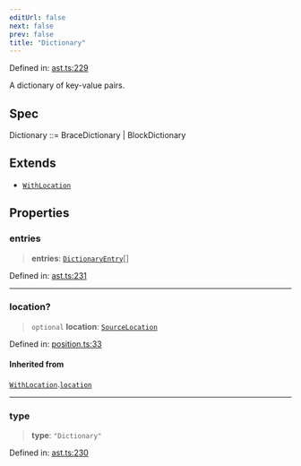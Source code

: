 ```yaml
---
editUrl: false
next: false
prev: false
title: "Dictionary"
---
```


Defined in: [ast.ts:229](https://github.com/rcs-agents/rcs-lang/blob/2886a07e868cf92f1e606ce6c904ff7e06f6aeb1/packages/ast/src/ast.ts#L229)

A dictionary of key-value pairs.

## Spec

Dictionary ::= BraceDictionary | BlockDictionary

## Extends

- [`WithLocation`](/api/ast/interfaces/withlocation/)

## Properties

### entries

> **entries**: [`DictionaryEntry`](/api/ast/interfaces/dictionaryentry/)[]

Defined in: [ast.ts:231](https://github.com/rcs-agents/rcs-lang/blob/2886a07e868cf92f1e606ce6c904ff7e06f6aeb1/packages/ast/src/ast.ts#L231)

***

### location?

> `optional` **location**: [`SourceLocation`](/api/ast/interfaces/sourcelocation/)

Defined in: [position.ts:33](https://github.com/rcs-agents/rcs-lang/blob/2886a07e868cf92f1e606ce6c904ff7e06f6aeb1/packages/ast/src/position.ts#L33)

#### Inherited from

[`WithLocation`](/api/ast/interfaces/withlocation/).[`location`](/api/ast/interfaces/withlocation/#location)

***

### type

> **type**: `"Dictionary"`

Defined in: [ast.ts:230](https://github.com/rcs-agents/rcs-lang/blob/2886a07e868cf92f1e606ce6c904ff7e06f6aeb1/packages/ast/src/ast.ts#L230)
